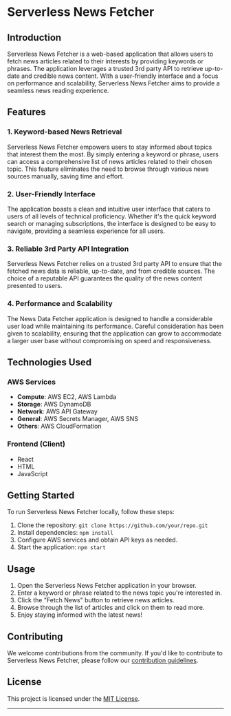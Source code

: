 # Serverless News Fetcher


## Introduction

Serverless News Fetcher is a web-based application that allows users to fetch news articles related to their interests by providing keywords or phrases. The application leverages a trusted 3rd party API to retrieve up-to-date and credible news content. With a user-friendly interface and a focus on performance and scalability, Serverless News Fetcher aims to provide a seamless news reading experience.

## Features

### 1. Keyword-based News Retrieval

Serverless News Fetcher empowers users to stay informed about topics that interest them the most. By simply entering a keyword or phrase, users can access a comprehensive list of news articles related to their chosen topic. This feature eliminates the need to browse through various news sources manually, saving time and effort.

### 2. User-Friendly Interface

The application boasts a clean and intuitive user interface that caters to users of all levels of technical proficiency. Whether it's the quick keyword search or managing subscriptions, the interface is designed to be easy to navigate, providing a seamless experience for all users.

### 3. Reliable 3rd Party API Integration

Serverless News Fetcher relies on a trusted 3rd party API to ensure that the fetched news data is reliable, up-to-date, and from credible sources. The choice of a reputable API guarantees the quality of the news content presented to users.

### 4. Performance and Scalability

The News Data Fetcher application is designed to handle a considerable user load while maintaining its performance. Careful consideration has been given to scalability, ensuring that the application can grow to accommodate a larger user base without compromising on speed and responsiveness.

## Technologies Used

### AWS Services

- **Compute**: AWS EC2, AWS Lambda
- **Storage**: AWS DynamoDB
- **Network**: AWS API Gateway
- **General**: AWS Secrets Manager, AWS SNS
- **Others**: AWS CloudFormation

### Frontend (Client)

- React
- HTML
- JavaScript

## Getting Started

To run Serverless News Fetcher locally, follow these steps:

1. Clone the repository: `git clone https://github.com/your/repo.git`
2. Install dependencies: `npm install`
3. Configure AWS services and obtain API keys as needed.
4. Start the application: `npm start`

## Usage

1. Open the Serverless News Fetcher application in your browser.
2. Enter a keyword or phrase related to the news topic you're interested in.
3. Click the "Fetch News" button to retrieve news articles.
4. Browse through the list of articles and click on them to read more.
5. Enjoy staying informed with the latest news!

## Contributing

We welcome contributions from the community. If you'd like to contribute to Serverless News Fetcher, please follow our [contribution guidelines](CONTRIBUTING.md).

## License

This project is licensed under the [MIT License](LICENSE).


---
